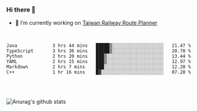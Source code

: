 ### Hi there 👋

- 🔭 I’m currently working on [Taiwan Railway Route Planner](https://github.com/Taiwan-Railway-Route-Planner)

<br/>

<!--START_SECTION:waka-->

```text
Java             3 hrs 44 mins   █████▒░░░░░░░░░░░░░░░░░░░   21.47 %
TypeScript       3 hrs 36 mins   █████▒░░░░░░░░░░░░░░░░░░░   20.70 %
Python           2 hrs 20 mins   ███▒░░░░░░░░░░░░░░░░░░░░░   13.44 %
YAML             2 hrs 15 mins   ███▒░░░░░░░░░░░░░░░░░░░░░   12.97 %
Markdown         2 hrs 7 mins    ███░░░░░░░░░░░░░░░░░░░░░░   12.20 %
C++              1 hr 16 mins    █▓░░░░░░░░░░░░░░░░░░░░░░░   07.28 %
```

<!--END_SECTION:waka-->

<br/>
<br/>

![Anurag's github stats](https://github-readme-stats.vercel.app/api?username=DepickereSven&show_icons=true&theme=tokyonight)



<!--
**DepickereSven/DepickereSven** is a ✨ _special_ ✨ repository because its `README.md` (this file) appears on your GitHub profile.

Here are some ideas to get you started:

- 🔭 I’m currently working on ...
- 🌱 I’m currently learning ...
- 👯 I’m looking to collaborate on ...
- 🤔 I’m looking for help with ...
- 💬 Ask me about ...
- 📫 How to reach me: ...
- 😄 Pronouns: ...
- ⚡ Fun fact: ...
-->
